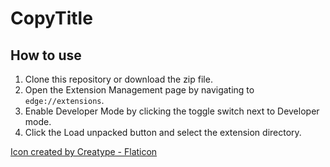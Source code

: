 # CopyTitle

## How to use

1. Clone this repository or download the zip file.
2. Open the Extension Management page by navigating to `edge://extensions`.
3. Enable Developer Mode by clicking the toggle switch next to Developer mode.
4. Click the Load unpacked button and select the extension directory.

[Icon created by Creatype - Flaticon](https://www.flaticon.com/fr/icones-gratuites/copie)
